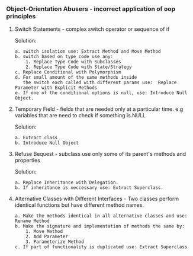 ### Object-Orientation Abusers - incorrect application of oop principles

1.  Switch Statements - complex switch operator or sequence of if

    Solution:

        a. switch isolation use: Extract Method and Move Method
        b. switch based on type code use any:
            1. Replace Type Code with Subclasses
            2. Replace Type Code with State/Strategy
        c. Replace Conditional with Polymorphism
        d. For small amount of the same methods inside
           the switch each called with different params use:  Replace Parameter with Explicit Methods
        e. If one of the conditional options is null, use: Introduce Null Object.

2.  Temporary Field - fields that are needed only at a particular time.
    e.g variables that are need to check if something is NULL

    Solution:

        a. Extract class
        b. Introduce Null Object

3.  Refuse Bequest - subclass use only some of its parent's methods and properties

    Solution:

        a. Replace Inheritance with Delegation.
        b. If inheritance is neccessary use: Extract Superclass.

4.  Alternative Classes with Different Interfaces - Two classes perform identical
    functions but have different method names.

        a. Make the methods identical in all alternative classes and use: Rename Method
        b. Make the signature and implementation of methods the same by:
            1. Move Method
            2. Add Parameter
            3. Parameterize Method
        c. If part of functionality is duplicated use: Extract Superclass
